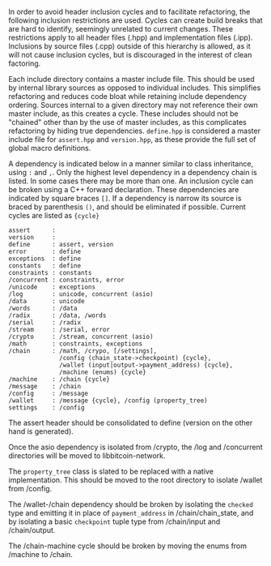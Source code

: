 In order to avoid header inclusion cycles and to facilitate refactoring, the following inclusion restrictions are used. Cycles can create build breaks that are hard to identify, seemingly unrelated to current changes. These restrictions apply to all header files (.hpp) and implementation files (.ipp). Inclusions by source files (.cpp) outside of this hierarchy is allowed, as it will not cause inclusion cycles, but is discouraged in the interest of clean factoring.

Each include directory contains a master include file. This should be used by internal library sources as opposed to individual includes. This simplifies refactoring and reduces code bloat while retaining include dependency ordering. Sources internal to a given directory may not reference their own master include, as this creates a cycle. These includes should not be "chained" other than by the use of master includes, as this complicates refactoring by hiding true dependencies. `define.hpp` is considered a master include file for `assert.hpp` and `version.hpp`, as these provide the full set of global macro definitions.

A dependency is indicated below in a manner similar to class inheritance, using `:` and `,`. Only the highest level dependency in a dependency chain is listed. In some cases there may be more than one. An inclusion cycle can be broken using a C++ forward declaration. These dependencies are indicated by square braces `[]`. If a dependency is narrow its source is braced by parenthesis `()`, and should be eliminated if possible. Current cycles are listed as `{cycle}`

```
assert      :
version     :
define      : assert, version
error       : define
exceptions  : define
constants   : define
constraints : constants
/concurrent : constraints, error
/unicode    : exceptions
/log        : unicode, concurrent (asio)
/data       : unicode
/words      : /data
/radix      : /data, /words
/serial     : /radix
/stream     : /serial, error
/crypto     : /stream, concurrent (asio)
/math       : constraints, exceptions
/chain      : /math, /crypo, [/settings],
              /config (chain_state->checkpoint) {cycle},
              /wallet (input|output->payment_address) {cycle},
              /machine (enums) {cycle}
/machine    : /chain {cycle}
/message    : /chain
/config     : /message
/wallet     : /message {cycle}, /config (property_tree)
settings    : /config
```
The assert header should be consolidated to define (version on the other hand is generated).

Once the asio dependency is isolated from /crypto, the /log and /concurrent directories will be moved to libbitcoin-network.

The `property_tree` class is slated to be replaced with a native implementation. This should be moved to the root directory to isolate /wallet from /config.

The /wallet-/chain dependency should be broken by isolating the `checked` type and emitting it in place of `payment_address` in /chain/chain_state, and by isolating a basic `checkpoint` tuple type from /chain/input and /chain/output.

The /chain-machine cycle should be broken by moving the enums from /machine to /chain.